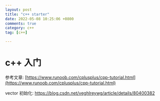 ```yaml
---
layout: post
title: "c++ starter"
date: 2022-05-08 10:25:06 +0800
comments: true
category: c++
tag: [c++]

---
```


# c++ 入门

参考文章: [https://www.runoob.com/cplusplus/cpp-tutorial.html](https://www.runoob.com/cplusplus/cpp-tutorial.html)



vector 初始化: https://blog.csdn.net/veghlreywg/article/details/80400382

